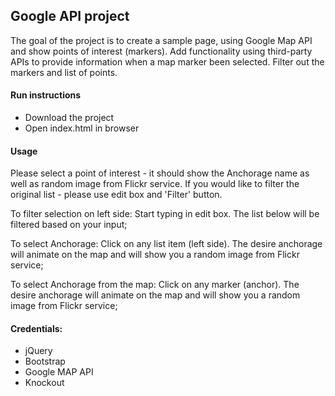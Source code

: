 ## Google API project

The goal of the project is to create a sample page, using Google Map API and show points of interest (markers).
Add functionality using third-party APIs to provide information when a map marker been selected. Filter out the markers and
list of points.

#### Run instructions

- Download the project
- Open index.html in browser

#### Usage

Please select a point of interest - it should show the Anchorage name as well as random image from Flickr service. If you would like to filter the original list - please use edit box and 'Filter' button.

To filter selection on left side:
  Start typing in edit box. The list below will be filtered based on your input;

To select Anchorage:
  Click on any list item (left side). The desire anchorage will animate on the map and will show you a random image from Flickr service;

To select Anchorage from the map:
  Click on any marker (anchor). The desire anchorage will animate on the map and will show you a random image from Flickr service;

#### Credentials:
- jQuery
- Bootstrap
- Google MAP API
- Knockout
